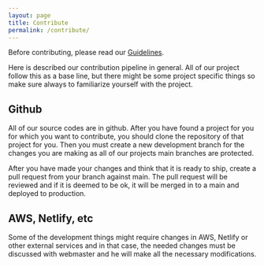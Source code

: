 ```yaml
---
layout: page
title: Contribute
permalink: /contribute/
---
```


Before contributing, please read our [Guidelines](./guidelines.md).

Here is described our contribution pipeline in general. All of our project follow this as a base line, but there might be some project specific things so make sure always to familiarize yourself with the project.

## Github

All of our source codes are in github. After you have found a project for you for which you want to contribute, you should clone the repository of that project for you. Then you must create a new development branch for the changes you are making as all of our projects main branches are protected.

After you have made your changes and think that it is ready to ship, create a pull request from your branch against main. The pull request will be reviewed and if it is deemed to be ok, it will be merged in to a main and deployed to production.

## AWS, Netlify, etc

Some of the development things might require changes in AWS, Netlify or other external services and in that case, the needed changes must be discussed with webmaster and he will make all the necessary modifications.
